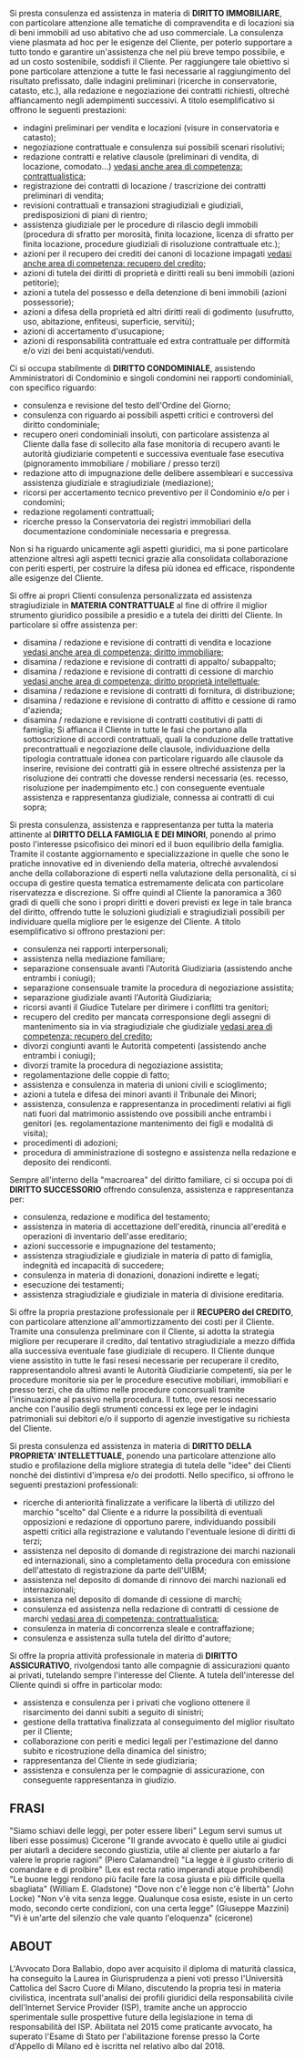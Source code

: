 Si presta consulenza ed assistenza in materia di **DIRITTO IMMOBILIARE**, con particolare attenzione alle tematiche di compravendita e di locazioni sia di beni immobili ad uso abitativo che ad uso commerciale. 
La consulenza viene plasmata ad hoc per le esigenze del Cliente, per poterlo supportare a tutto tondo e garantire un'assistenza che nel più breve tempo possibile, e ad un costo sostenibile, soddisfi il Cliente. Per raggiungere tale obiettivo si pone particolare attenzione a tutte le fasi necessarie al raggiungimento del risultato prefissato, dalle indagini preliminari (ricerche in conservatorie, catasto, etc.), alla redazione e negoziazione dei contratti richiesti, oltreché affiancamento negli adempimenti successivi.
A titolo esemplificativo si offrono le seguenti prestazioni:

* indagini preliminari per vendita e locazioni (visure in conservatoria e catasto);
* negoziazione contrattuale e consulenza sui possibili scenari risolutivi;
* redazione contratti e relative clausole (preliminari di vendita, di locazione, comodato...) [vedasi anche area di competenza: contrattualistica](https://avvocatodoraballabio.com/contrattualistica.html);
* registrazione dei contratti di locazione / trascrizione dei contratti preliminari di vendita;
* revisioni contrattuali e transazioni stragiudiziali e giudiziali, predisposizioni di piani di rientro;
* assistenza giudiziale per le procedure di rilascio degli immobili (procedura di sfratto per morosità, finita locazione, licenza di sfratto per finita locazione, procedure giudiziali di risoluzione contrattuale etc.);
* azioni per il recupero dei crediti dei canoni di locazione impagati [vedasi anche area di competenza: recupero del credito](https://avvocatodoraballabio.com/recupero-credito.html);
* azioni di tutela dei diritti di proprietà e diritti reali su beni immobili (azioni petitorie);
* azioni a tutela del possesso e della detenzione di beni immobili (azioni possessorie);
* azioni a difesa della proprietà ed altri diritti reali di godimento (usufrutto, uso, abitazione, enfiteusi, superficie, servitù);
* azioni di accertamento d'usucapione;
* azioni di responsabilità contrattuale ed extra contrattuale per difformità e/o vizi dei beni acquistati/venduti.


Ci si occupa stabilmente di **DIRITTO CONDOMINIALE**, assistendo Amministratori di Condominio e singoli condomini nei rapporti condominiali, con specifico riguardo:

* consulenza e revisione del testo dell'Ordine del Giorno;
* consulenza con riguardo ai possibili aspetti critici e controversi del diritto condominiale;
* recupero oneri condominiali insoluti, con particolare assistenza al Cliente dalla fase di sollecito alla fase monitoria di recupero avanti le autorità giudiziarie competenti e successiva eventuale fase esecutiva (pignoramento immobiliare / mobiliare / presso terzi) 
* redazione atto di impugnazione delle delibere assembleari e successiva assistenza giudiziale e stragiudiziale (mediazione);
* ricorsi per accertamento tecnico preventivo per il Condominio e/o per i condomini;
* redazione regolamenti contrattuali;
* ricerche presso la Conservatoria dei registri immobiliari della documentazione condominiale necessaria e pregressa.

Non si ha riguardo unicamente agli aspetti giuridici, ma si pone particolare attenzione altresì agli aspetti tecnici grazie alla consolidata collaborazione con periti esperti, per costruire la difesa più idonea ed efficace, rispondente alle esigenze del Cliente.


Si offre ai propri Clienti consulenza personalizzata ed assistenza stragiudiziale in **MATERIA CONTRATTUALE** al fine di offrire il miglior strumento giuridico possibile a presidio e a tutela dei diritti del Cliente. In particolare si offre assistenza per:

* disamina / redazione e revisione di contratti di vendita e locazione [vedasi anche area di competenza: diritto immobiliare](https://avvocatodoraballabio.com/diritto-immobiliare.html);
* disamina / redazione e revisione di contratti di appalto/ subappalto;
* disamina / redazione e revisione di contratti di cessione di marchio [vedasi anche area di competenza: diritto proprietà intellettuale](https://avvocatodoraballabio.com/proprieta-intellettuale.html);
* disamina / redazione e revisione di contratti di fornitura, di distribuzione;
* disamina / redazione e revisione di contratto di affitto e cessione di ramo d'azienda;
* disamina / redazione e revisione di contratti costitutivi di patti di famiglia;
Si affianca il Cliente in tutte le fasi che portano alla sottoscrizione di accordi contrattuali, quali la conduzione delle trattative precontrattuali e negoziazione delle clausole, individuazione della tipologia contrattuale idonea con particolare riguardo alle clausole da inserire, revisione dei contratti già in essere oltreché assistenza per la risoluzione dei contratti che dovesse rendersi necessaria (es. recesso, risoluzione per inadempimento etc.) con conseguente eventuale assistenza e rappresentanza giudiziale, connessa ai contratti di cui sopra;


Si presta consulenza, assistenza e rappresentanza per tutta la materia attinente al **DIRITTO DELLA FAMIGLIA E DEI MINORI**, ponendo al primo posto l'interesse psicofisico dei minori ed il buon equilibrio della famiglia. Tramite il costante aggiornamento e specializzazione in quelle che sono le pratiche innovative ed in diveniendo della materia, oltreché avvalendosi anche della collaborazione di esperti nella valutazione della personalità, ci si occupa di gestire questa tematica estremamente delicata con particolare riservatezza e discrezione. 
Si offre quindi al Cliente la panoramica a 360 gradi di quelli che sono i propri diritti e doveri previsti ex lege in tale branca del diritto, offrendo tutte le soluzioni giudiziali e stragiudiziali possibili per individuare quella migliore per le esigenze del Cliente. A titolo esemplificativo si offrono prestazioni per:

* consulenza nei rapporti interpersonali;
* assistenza nella mediazione familiare; 
* separazione consensuale avanti l'Autorità Giudiziaria (assistendo anche entrambi i coniugi); 
* separazione consensuale tramite la procedura di negoziazione assistita; 
* separazione giudiziale avanti l'Autorità Giudiziaria;
* ricorsi avanti il Giudice Tutelare per dirimere i conflitti tra genitori; 
* recupero del credito per mancata corresponsione degli assegni di mantenimento sia in via stragiudiziale che giudiziale [vedasi area di competenza: recupero del credito](https://avvocatodoraballabio.com/recupero-credito.html); 
* divorzi congiunti avanti le Autorità competenti (assistendo anche entrambi i coniugi); 
* divorzi tramite la procedura di negoziazione assistita; 
* regolamentazione delle coppie di fatto; 
* assistenza e consulenza in materia di unioni civili e scioglimento;
* azioni a tutela e difesa dei minori avanti il Tribunale dei Minori; 
* assistenza, consulenza e rappresentanza in procedimenti relativi ai figli nati fuori dal matrimonio assistendo ove possibili anche entrambi i genitori (es. regolamentazione mantenimento dei figli e modalità di visita);
* procedimenti di adozioni; 
* procedura di amministrazione di sostegno e assistenza nella redazione e deposito dei rendiconti.

Sempre all'interno della "macroarea" del diritto familiare, ci si occupa poi di **DIRITTO SUCCESSORIO** offrendo consulenza, assistenza e rappresentanza per:

* consulenza, redazione e modifica del testamento; 
* assistenza in materia di accettazione dell'eredità, rinuncia all'eredità e operazioni di inventario dell'asse ereditario;
* azioni successorie e impugnazione del testamento;
* assistenza stragiudiziale e giudiziale in materia di patto di famiglia, indegnità ed incapacità di succedere;
* consulenza in materia di donazioni, donazioni indirette e legati;
* esecuzione dei testamenti;
* assistenza stragiudiziale e giudiziale in materia di divisione ereditaria.


Si offre la propria prestazione professionale per il **RECUPERO  del CREDITO**, con particolare attenzione all'ammortizzamento dei costi per il Cliente. 
Tramite una consulenza preliminare con il Cliente, si adotta la strategia migliore per recuperare il credito, dal tentativo stragiudiziale a mezzo diffida alla successiva eventuale fase giudiziale di recupero.
Il Cliente dunque viene assistito in tutte le fasi resesi necessarie per recuperare il credito, rappresentandolo altresì avanti le Autorità Giudiziarie competenti, sia per le procedure monitorie sia per le procedure esecutive mobiliari, immobiliari e presso terzi, che da ultimo nelle procedure concorsuali tramite l'insinuazione al passivo nella procedura. 
Il tutto, ove resosi necessario anche con l'ausilio degli strumenti concessi ex lege per le indagini patrimoniali sui debitori e/o il supporto di agenzie investigative su richiesta del Cliente.


Si presta consulenza ed assistenza in materia di **DIRITTO DELLA PROPRIETA' INTELLETTUALE**, ponendo una particolare attenzione allo studio e profilazione della migliore strategia di tutela delle "idee" dei Clienti nonché dei distintivi d'impresa e/o dei prodotti.
Nello specifico, si offrono le seguenti prestazioni professionali:

* ricerche di anteriorità finalizzate a verificare la libertà di utilizzo del marchio "scelto" dal Cliente e a ridurre la possibilità di eventuali opposizioni e redazione di opportuno parere, individuando possibili aspetti critici alla registrazione e valutando l'eventuale lesione di diritti di terzi;
* assistenza nel deposito di domande di registrazione dei marchi nazionali ed internazionali, sino a completamento della procedura con emissione dell'attestato di registrazione da parte dell'UIBM;
* assistenza nel deposito di domande di rinnovo dei marchi nazionali ed internazionali;
* assistenza nel deposito di domande di cessione di marchi;
* consulenza ed assistenza nella redazione di contratti di cessione de marchi [vedasi area di competenza: contrattualistica](https://avvocatodoraballabio.com/contrattualistica.html);
* consulenza in materia di concorrenza sleale e contraffazione;
* consulenza e assistenza sulla tutela del diritto d'autore;


Si offre la propria attività professionale in materia di **DIRITTO ASSICURATIVO**, rivolgendosi tanto alle compagnie di assicurazioni quanto ai privati, tutelando sempre l'interesse del Cliente.
A tutela dell'interesse del Cliente quindi si offre in particolar modo:

* assistenza e consulenza per i privati che vogliono ottenere il risarcimento dei danni subiti a seguito di sinistri;
* gestione della trattativa finalizzata al conseguimento del miglior risultato per il Cliente;
* collaborazione con periti e medici legali per l'estimazione del danno subito e ricostruzione della dinamica del sinistro;
* rappresentanza del Cliente in sede giudiziaria;
* assistenza e consulenza per le compagnie di assicurazione, con conseguente rappresentanza in giudizio.

## FRASI

"Siamo schiavi delle leggi, per poter essere liberi" Legum servi sumus ut liberi esse possimus) Cicerone
"Il grande avvocato è quello  utile ai giudici per aiutarli a decidere secondo giustizia, utile al cliente per aiutarlo a far valere le proprie ragioni" (Piero Calamandrei)
"La legge è il giusto criterio di comandare e di proibire" (Lex est recta ratio imperandi atque prohibendi)
"Le buone leggi rendono più facile fare la cosa giusta e più difficile quella sbagliata"
(William E. Gladstone)
"Dove non c'è legge non c'è libertà"
 (John Locke)
"Non v'è vita senza legge. Qualunque cosa esiste, esiste in un certo modo, secondo certe condizioni, con una certa legge"
(Giuseppe Mazzini)
"Vi è un'arte del silenzio che vale quanto l'eloquenza" (cicerone)

## ABOUT

L'Avvocato Dora Ballabio, dopo aver acquisito il diploma di maturità classica, ha conseguito la Laurea in Giurisprudenza a pieni voti presso l'Università Cattolica del Sacro Cuore di Milano, discutendo la propria tesi in materia civilistica, incentrata sull'analisi dei profili giuridici della responsabilità civile dell'Internet Service Provider (ISP), tramite anche un approccio sperimentale sulle prospettive future della legislazione in tema di responsabilità del ISP. Abilitata nel 2015 come praticante avvocato, ha superato l'Esame di Stato per l'abilitazione forense presso la Corte d'Appello di Milano ed è iscritta nel relativo albo dal 2018. 
